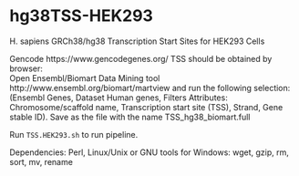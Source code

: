 # hg38TSS-HEK293
H. sapiens GRCh38/hg38 Transcription Start Sites for HEK293 Cells
<p>Gencode https://www.gencodegenes.org/ TSS should be obtained by browser:
<br>Open Ensembl/Biomart Data Mining tool http://www.ensembl.org/biomart/martview and run the following selection: (Ensembl Genes, Dataset Human genes, Filters Attributes: Chromosome/scaffold name, Transcription start site (TSS), Strand, Gene stable ID). Save as the file with the name TSS_hg38_biomart.full
<p>Run <code>TSS.HEK293.sh</code> to run pipeline.
<p>Dependencies: Perl, Linux/Unix or GNU tools for Windows: wget, gzip, rm, sort, mv, rename
